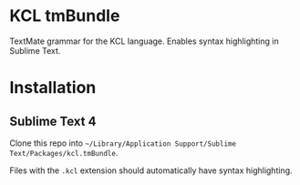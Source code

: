 # KCL tmBundle

TextMate grammar for the KCL language. Enables syntax highlighting in Sublime Text.

# Installation

## Sublime Text 4

Clone this repo into `~/Library/Application Support/Sublime Text/Packages/kcl.tmBundle`.

Files with the `.kcl` extension should automatically have syntax highlighting.
